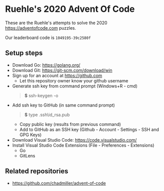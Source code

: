 # Ruehle's 2020 Advent Of Code

These are the Ruehle's attempts to solve the 2020 <https://adventofcode.com> puzzles.

Our leaderboard code is `1049195-39c2580f`

## Setup steps

- Download Go: <https://golang.org/>
- Download Git: <https://git-scm.com/download/win>
- Sign up for an account at <https://github.com>
  - Let this repository owner know your github username
- Generate ssh key from command prompt (Windows+R - cmd)
  > **$** ssh-keygen -o
- Add ssh key to GitHub (in same command prompt)
  > **$** type .ssh\id_rsa.pub
  - Copy public key (results from previous command)
  - Add to GitHub as an SSH key (Github - Account - Settings - SSH and GPG Keys)
- Download Visual Studio Code: <https://code.visualstudio.com/>
- Install Visual Studio Code Extensions (File - Preferences - Extensions)
  - Go
  - GitLens

## Related repositories

- <https://github.com/chadmiller/advent-of-code>
